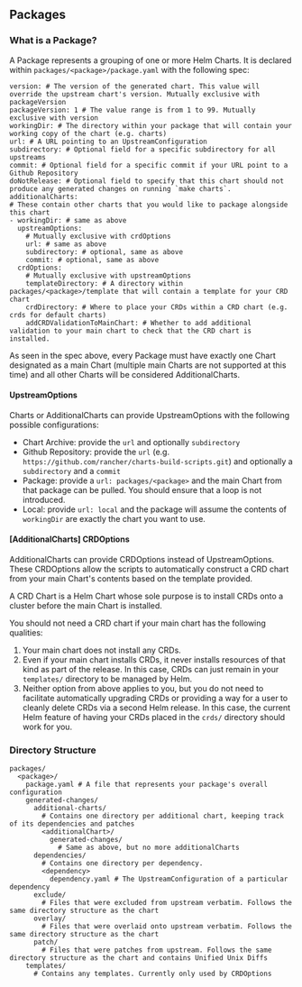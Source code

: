 ## Packages

### What is a Package?

A Package represents a grouping of one or more Helm Charts. It is declared within `packages/<package>/package.yaml` with the following spec:

```text
version: # The version of the generated chart. This value will override the upstream chart's version. Mutually exclusive with packageVersion
packageVersion: 1 # The value range is from 1 to 99. Mutually exclusive with version
workingDir: # The directory within your package that will contain your working copy of the chart (e.g. charts)
url: # A URL pointing to an UpstreamConfiguration
subdirectory: # Optional field for a specific subdirectory for all upstreams
commit: # Optional field for a specific commit if your URL point to a Github Repository
doNotRelease: # Optional field to specify that this chart should not produce any generated changes on running `make charts`.
additionalCharts:
# These contain other charts that you would like to package alongside this chart
- workingDir: # same as above
  upstreamOptions:
    # Mutually exclusive with crdOptions
    url: # same as above
    subdirectory: # optional, same as above
    commit: # optional, same as above
  crdOptions:
    # Mutually exclusive with upstreamOptions
    templateDirectory: # A directory within packages/<package>/template that will contain a template for your CRD chart
    crdDirectory: # Where to place your CRDs within a CRD chart (e.g. crds for default charts)
    addCRDValidationToMainChart: # Whether to add additional validation to your main chart to check that the CRD chart is installed.
```

As seen in the spec above, every Package must have exactly one Chart designated as a main Chart (multiple main Charts are not supported at this time) and all other Charts will be considered AdditionalCharts.

#### UpstreamOptions

Charts or AdditionalCharts can provide UpstreamOptions with the following possible configurations:
- Chart Archive: provide the `url` and optionally `subdirectory`
- Github Repository: provide the `url` (e.g. `https://github.com/rancher/charts-build-scripts.git`) and optionally a `subdirectory` and a `commit`
- Package: provide a `url: packages/<package>` and the main Chart from that package can be pulled. You should ensure that a loop is not introduced.
- Local: provide `url: local` and the package will assume the contents of `workingDir` are exactly the chart you want to use.

#### [AdditionalCharts] CRDOptions

AdditionalCharts can provide CRDOptions instead of UpstreamOptions. These CRDOptions allow the scripts to automatically construct a CRD chart from your main Chart's contents based on the template provided.

A CRD Chart is a Helm Chart whose sole purpose is to install CRDs onto a cluster before the main Chart is installed.

You should not need a CRD chart if your main chart has the following qualities:
1) Your main chart does not install any CRDs.
2) Even if your main chart installs CRDs, it never installs resources of that kind as part of the release. In this case, CRDs can just remain in your `templates/` directory to be managed by Helm.
3) Neither option from above applies to you, but you do not need to facilitate automatically upgrading CRDs or providing a way for a user to cleanly delete CRDs via a second Helm release. In this case, the current Helm feature of having your CRDs placed in the `crds/` directory should work for you.

### Directory Structure

```text
packages/
  <package>/
    package.yaml # A file that represents your package's overall configuration
    generated-changes/
      additional-charts/
        # Contains one directory per additional chart, keeping track of its dependencies and patches
        <additionalChart>/
          generated-changes/
            # Same as above, but no more additionalCharts
      dependencies/
        # Contains one directory per dependency.
        <dependency>
          dependency.yaml # The UpstreamConfiguration of a particular dependency
      exclude/
        # Files that were excluded from upstream verbatim. Follows the same directory structure as the chart
      overlay/
        # Files that were overlaid onto upstream verbatim. Follows the same directory structure as the chart
      patch/
        # Files that were patches from upstream. Follows the same directory structure as the chart and contains Unified Unix Diffs
    templates/ 
      # Contains any templates. Currently only used by CRDOptions
```

